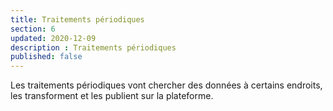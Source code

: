 ```yaml
---
title: Traitements périodiques
section: 6
updated: 2020-12-09
description : Traitements périodiques
published: false
---
```


Les traitements périodiques vont chercher des données à certains endroits, les transforment et les publient sur la plateforme.
